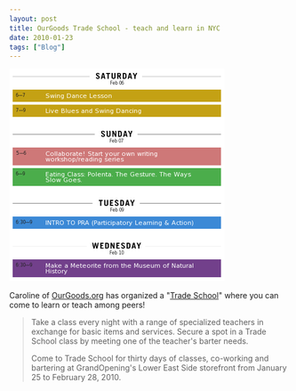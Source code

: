 ```yaml
---
layout: post
title: OurGoods Trade School - teach and learn in NYC
date: 2010-01-23
tags: ["Blog"]
---
```


[![](trade-school.png "trade-school")](http://tradeschool.ourgoods.org)

Caroline of [OurGoods.org](http://ourgoods.org) has organized a "[Trade School](http://tradeschool.ourgoods.org/)" where you can come to learn or teach among peers!

> Take a class every night with a range of specialized teachers in exchange for basic items and services. Secure a spot in a Trade School class by meeting one of the teacher's barter needs.
> 
> 
> Come to Trade School for thirty days of classes, co-working and bartering at GrandOpening's Lower East Side storefront from January 25 to February 28, 2010.